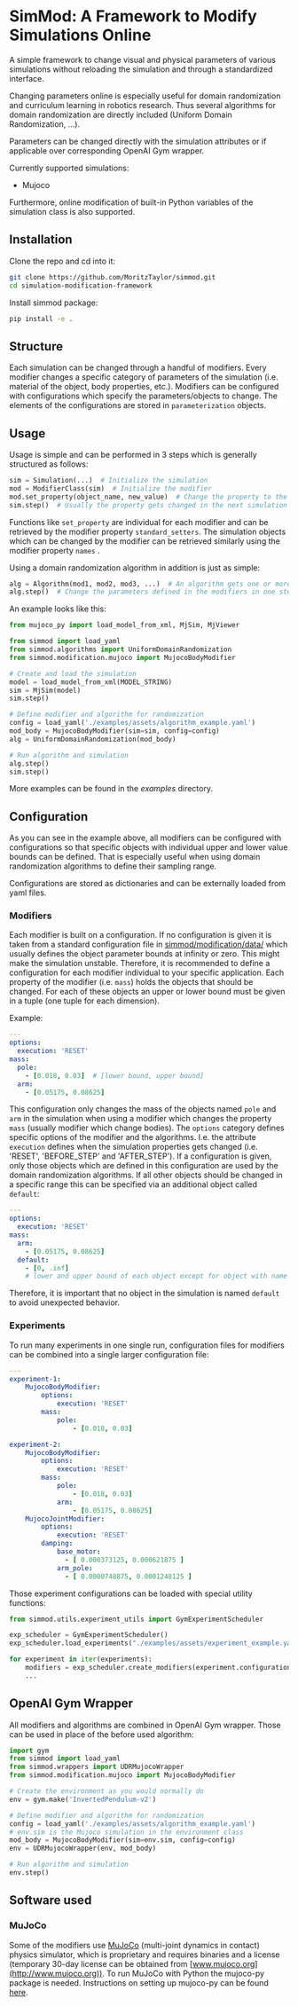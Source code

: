 # SimMod: A Framework to Modify Simulations Online
A simple framework to change visual and physical parameters of various simulations without reloading the simulation and through a standardized interface.

Changing parameters online is especially useful for domain randomization and curriculum learning in robotics research. Thus several algorithms for domain randomization are directly included (Uniform Domain Randomization, ...).

Parameters can be changed directly with the simulation attributes or if applicable over corresponding OpenAI Gym wrapper.

Currently supported simulations:
- Mujoco

Furthermore, online modification of built-in Python variables of the simulation class is also supported.

## Installation
Clone the repo and cd into it:
```bash
git clone https://github.com/MoritzTaylor/simmod.git
cd simulation-modification-framework
```

Install simmod package:
```bash
pip install -e .
```

## Structure
Each simulation can be changed through a handful of modifiers. Every modifier changes a specific category of parameters of the simulation (i.e. material of the object, body properties, etc.). Modifiers can be configured with configurations which specify the parameters/objects to change. The elements of the configurations are stored in `parameterization` objects.

## Usage
Usage is simple and can be performed in 3 steps which is generally structured as follows:
```python
sim = Simulation(...)  # Initialize the simulation
mod = ModifierClass(sim)  # Initialize the modifier
mod.set_property(object_name, new_value)  # Change the property to the new value
sim.step()  # Usually the property gets changed in the next simulation step
```

Functions like `set_property` are individual for each modifier and can be retrieved by the modifier property `standard_setters`. The simulation objects which can be changed by the modifier can be retrieved similarly using the modifier property `names` .

Using a domain randomization algorithm in addition is just as simple:
```python
alg = Algorithm(mod1, mod2, mod3, ...)  # An algorithm gets one or more modifiers as input
alg.step()  # Change the parameters defined in the modifiers in one step
```

An example looks like this:
```python
from mujoco_py import load_model_from_xml, MjSim, MjViewer

from simmod import load_yaml
from simmod.algorithms import UniformDomainRandomization
from simmod.modification.mujoco import MujocoBodyModifier

# Create and load the simulation
model = load_model_from_xml(MODEL_STRING)
sim = MjSim(model)
sim.step()

# Define modifier and algorithm for randomization
config = load_yaml('./examples/assets/algorithm_example.yaml')
mod_body = MujocoBodyModifier(sim=sim, config=config)
alg = UniformDomainRandomization(mod_body)

# Run algorithm and simulation
alg.step()
sim.step()
```

More examples can be found in the _examples_ directory.

## Configuration
As you can see in the example above, all modifiers can be configured with configurations so that specific objects with individual upper and lower value bounds can be defined. That is especially useful when using domain randomization algorithms to define their sampling range.

Configurations are stored as dictionaries and can be externally loaded from yaml files.

### Modifiers
Each modifier is built on a configuration. If no configuration is given it is taken from a standard configuration file in [simmod/modification/data/](./simmod/modification/data/) which
usually defines the object parameter bounds at infinity or zero. This might make the simulation unstable. Therefore, it is recommended to define a configuration for each modifier individual to your specific application. 
Each property of the modifier (i.e. `mass`) holds the objects that should be changed. For each of these objects an upper or lower bound must be given in a tuple (one tuple for each dimension).

Example:
```yaml
---
options:
  execution: 'RESET'
mass:
  pole:
    - [0.018, 0.03]  # [lower bound, upper bound]
  arm:
    - [0.05175, 0.08625]
```
This configuration only changes the mass of the objects named `pole` and `arm` in the simulation when using a modifier which changes the property `mass` (usually modifier which change bodies). The `options` category defines specific options of the modifier and the algorithms. I.e. the attribute `execution` defines when the simulation properties gets changed (i.e. 'RESET', 'BEFORE_STEP' and 'AFTER_STEP').
If a configuration is given, only those objects which are defined in
this configuration are used by the domain randomization algorithms.
If all other objects should be changed in a specific range this can be specified via an additional object called `default`:
```yaml
---
options:
  execution: 'RESET'
mass:
  arm:
    - [0.05175, 0.08625]
  default:
    - [0, .inf] 
    # lower and upper bound of each object except for object with name 'arm'
```
Therefore, it is important that no object in the simulation is named `default` to avoid unexpected behavior.

### Experiments
To run many experiments in one single run, configuration files for modifiers can be combined into a single larger configuration file:

```yaml
---
experiment-1:
    MujocoBodyModifier:
        options:
            execution: 'RESET'
        mass:
            pole:
                - [0.018, 0.03]

experiment-2:
    MujocoBodyModifier:
        options:
            execution: 'RESET'
        mass:
            pole:
                - [0.018, 0.03]
            arm:
                - [0.05175, 0.08625]
    MujocoJointModifier:
        options:
            execution: 'RESET'
        damping:
            base_motor:
              - [ 0.000373125, 0.000621875 ]
            arm_pole:
              - [ 0.0000748875, 0.0001248125 ]
```

Those experiment configurations can be loaded with special utility functions:
```python
from simmod.utils.experiment_utils import GymExperimentScheduler

exp_scheduler = GymExperimentScheduler()
exp_scheduler.load_experiments("./examples/assets/experiment_example.yaml")

for experiment in iter(experiments):
    modifiers = exp_scheduler.create_modifiers(experiment.configurations, env)
    ...
```

## OpenAI Gym Wrapper
All modifiers and algorithms are combined in OpenAI Gym wrapper. Those can be used in place of the before used algorithm:
```python
import gym
from simmod import load_yaml
from simmod.wrappers import UDRMujocoWrapper
from simmod.modification.mujoco import MujocoBodyModifier

# Create the environment as you would normally do
env = gym.make('InvertedPendulum-v2')

# Define modifier and algorithm for randomization
config = load_yaml('./examples/assets/algorithm_example.yaml')
# env.sim is the Mujoco simulation in the environment class
mod_body = MujocoBodyModifier(sim=env.sim, config=config)
env = UDRMujocoWrapper(env, mod_body)

# Run algorithm and simulation
env.step()
```

## Software used
### MuJoCo
Some of the modifiers use [MuJoCo](http://www.mujoco.org) (multi-joint dynamics in contact) physics simulator, which is proprietary and requires binaries and a license (temporary 30-day license can be obtained from [www.mujoco.org](http://www.mujoco.org)). To run MuJoCo with Python the mujoco-py package is needed. Instructions on setting up mujoco-py can be found [here](https://github.com/openai/mujoco-py).
